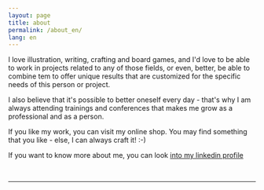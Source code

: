 ```yaml
---
layout: page
title: about
permalink: /about_en/
lang: en
---
```

I love illustration, writing, crafting and board games, and I'd love to be able to work in projects related to any of those fields, or even, better, be able to combine tem to offer unique results that are customized for the specific needs of this person or project.

I also believe that it's possible to better oneself every day - that's why I am always attending trainings and conferences that makes me grow as a professional and as a person.

If you like my work, you can visit my online shop. You may find something that you like - else, I can always craft it! :-)

If you want to know more about me, you can look <a href="https://www.linkedin.com/in/cristina-villar-fern%C3%A1ndez-b2655b144/">into my linkedin profile</a>


<br/>
<hr/>
<br/>
<span class="contacticon center">
	<a href="mailto:info@oceluna.com"><i class="fa fa-envelope-square"></i></a>
	<a href="https://www.linkedin.com/in/cristina-villar-fern%C3%A1ndez-b2655b144/" target="_blank"><i class="fa fa-linkedin-square"></i></a>
	<!--a href="http://tumblr.com" target="_blank"><i class="fa fa-tumblr-square"></i></a-->
	<a href="https://www.facebook.com/mundo.oceluna/" target="_blank"><i class="fa fa-facebook-square"></i></a>
	<a href="https://twitter.com/mundo_oceluna" target="_blank"><i class="fa fa-twitter-square"></i></a>
</span>

